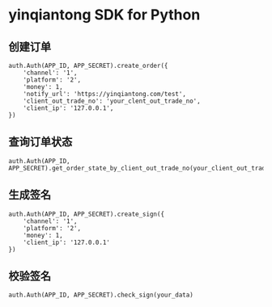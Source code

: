 # yinqiantong SDK for Python

## 创建订单

```
auth.Auth(APP_ID, APP_SECRET).create_order({
    'channel': '1',
    'platform': '2',
    'money': 1,
    'notify_url': 'https://yinqiantong.com/test',
    'client_out_trade_no': 'your_clent_out_trade_no',
    'client_ip': '127.0.0.1',
})
```

## 查询订单状态

```
auth.Auth(APP_ID, APP_SECRET).get_order_state_by_client_out_trade_no(your_client_out_trade_no)
```

## 生成签名

```
auth.Auth(APP_ID, APP_SECRET).create_sign({
    'channel': '1',
    'platform': '2',
    'money': 1,
    'client_ip': '127.0.0.1'
})
```

## 校验签名

```
auth.Auth(APP_ID, APP_SECRET).check_sign(your_data)
```